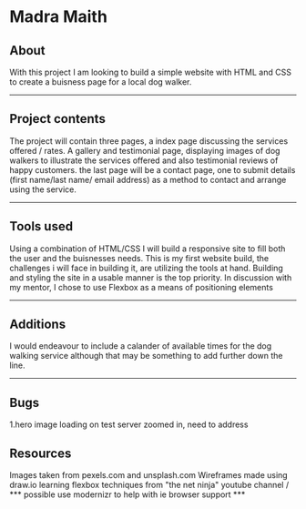 <h1>Madra Maith</h1>

<h2>About</h2>
<p>With this project I am looking to build a simple website with HTML and CSS to create a buisness page for a local dog walker.</p>
<hr>
<h2>Project contents</h2>
<p>The project will contain three pages, a index page discussing the services offered / rates.
A gallery and testimonial page, displaying images of dog walkers to illustrate the services offered and also testimonial reviews of happy customers.
the last page will be a contact page, one to submit details (first name/last name/ email address) as a method to contact and arrange using the service.
</p>
<hr>
<h2>Tools used</h2>
<p>Using a combination of HTML/CSS I will build a responsive site to fill both the user and the buisnesses needs.
This is my first website build, the challenges i will face in building it, are utilizing the tools at hand. 
Building and styling the site in a usable manner is the top priority.
In discussion with my mentor, I chose to use Flexbox as a means of positioning elements</p>
<hr>
<h2>Additions</h2>
<p>I would endeavour to include a calander of available times for the dog walking service although that may be something to add further down the line.</p>
<hr>
<h2>Bugs</h2>
<p>
1.hero image loading on test server zoomed in, need to address
</p>
<h2>Resources</h2>
<p>
Images taken from pexels.com and unsplash.com
Wireframes made using draw.io
learning flexbox techniques from "the net ninja" youtube channel / *** possible use modernizr to help with ie browser support ***
</p>
